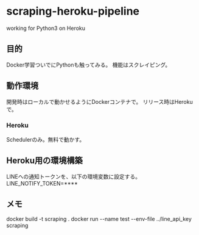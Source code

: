 # scraping-heroku-pipeline
working for Python3 on Heroku


## 目的
Docker学習ついでにPythonも触ってみる。
機能はスクレイピング。

## 動作環境
開発時はローカルで動かせるようにDockerコンテナで。
リリース時はHerokuで。

### Heroku
Schedulerのみ。無料で動かす。

## Heroku用の環境構築
LINEへの通知トークンを、以下の環境変数に設定する。
LINE_NOTIFY_TOKEN=****

## メモ
docker build -t scraping .
docker run --name test --env-file ../line_api_key scraping


